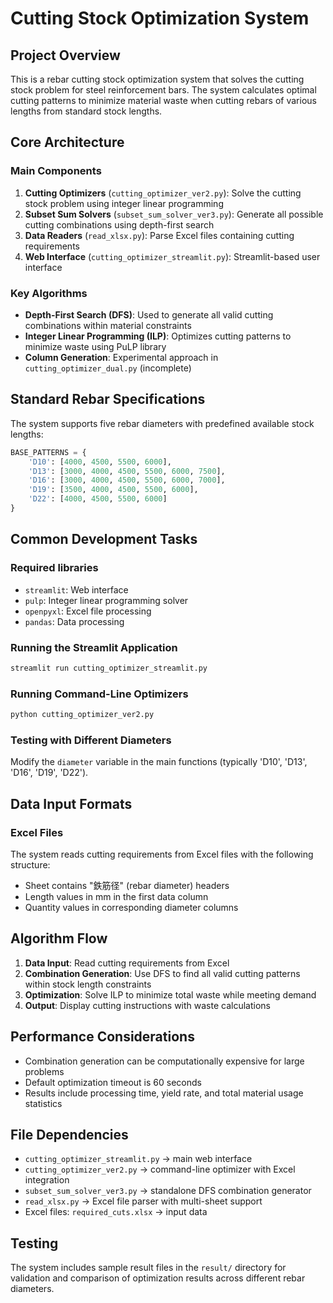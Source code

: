 # Cutting Stock Optimization System

## Project Overview

This is a rebar cutting stock optimization system that solves the cutting stock problem for steel reinforcement bars. The system calculates optimal cutting patterns to minimize material waste when cutting rebars of various lengths from standard stock lengths.

## Core Architecture

### Main Components

1. **Cutting Optimizers** (`cutting_optimizer_ver2.py`): Solve the cutting stock problem using integer linear programming
2. **Subset Sum Solvers** (`subset_sum_solver_ver3.py`): Generate all possible cutting combinations using depth-first search
3. **Data Readers** (`read_xlsx.py`): Parse Excel files containing cutting requirements
4. **Web Interface** (`cutting_optimizer_streamlit.py`): Streamlit-based user interface

### Key Algorithms

- **Depth-First Search (DFS)**: Used to generate all valid cutting combinations within material constraints
- **Integer Linear Programming (ILP)**: Optimizes cutting patterns to minimize waste using PuLP library
- **Column Generation**: Experimental approach in `cutting_optimizer_dual.py` (incomplete)

## Standard Rebar Specifications

The system supports five rebar diameters with predefined available stock lengths:

```python
BASE_PATTERNS = {
    'D10': [4000, 4500, 5500, 6000],
    'D13': [3000, 4000, 4500, 5500, 6000, 7500],
    'D16': [3000, 4000, 4500, 5500, 6000, 7000],
    'D19': [3500, 4000, 4500, 5500, 6000],
    'D22': [4000, 4500, 5500, 6000]
}
```

## Common Development Tasks

### Required libraries
- `streamlit`: Web interface
- `pulp`: Integer linear programming solver
- `openpyxl`: Excel file processing
- `pandas`: Data processing

### Running the Streamlit Application
```bash
streamlit run cutting_optimizer_streamlit.py
```

### Running Command-Line Optimizers
```bash
python cutting_optimizer_ver2.py
```

### Testing with Different Diameters
Modify the `diameter` variable in the main functions (typically 'D10', 'D13', 'D16', 'D19', 'D22').

## Data Input Formats

### Excel Files
The system reads cutting requirements from Excel files with the following structure:
- Sheet contains "鉄筋径" (rebar diameter) headers
- Length values in mm in the first data column
- Quantity values in corresponding diameter columns

## Algorithm Flow

1. **Data Input**: Read cutting requirements from Excel
2. **Combination Generation**: Use DFS to find all valid cutting patterns within stock length constraints
3. **Optimization**: Solve ILP to minimize total waste while meeting demand
4. **Output**: Display cutting instructions with waste calculations

## Performance Considerations

- Combination generation can be computationally expensive for large problems
- Default optimization timeout is 60 seconds
- Results include processing time, yield rate, and total material usage statistics

## File Dependencies

- `cutting_optimizer_streamlit.py` → main web interface
- `cutting_optimizer_ver2.py` → command-line optimizer with Excel integration
- `subset_sum_solver_ver3.py` → standalone DFS combination generator
- `read_xlsx.py` → Excel file parser with multi-sheet support
- Excel files: `required_cuts.xlsx` → input data

## Testing

The system includes sample result files in the `result/` directory for validation and comparison of optimization results across different rebar diameters.
